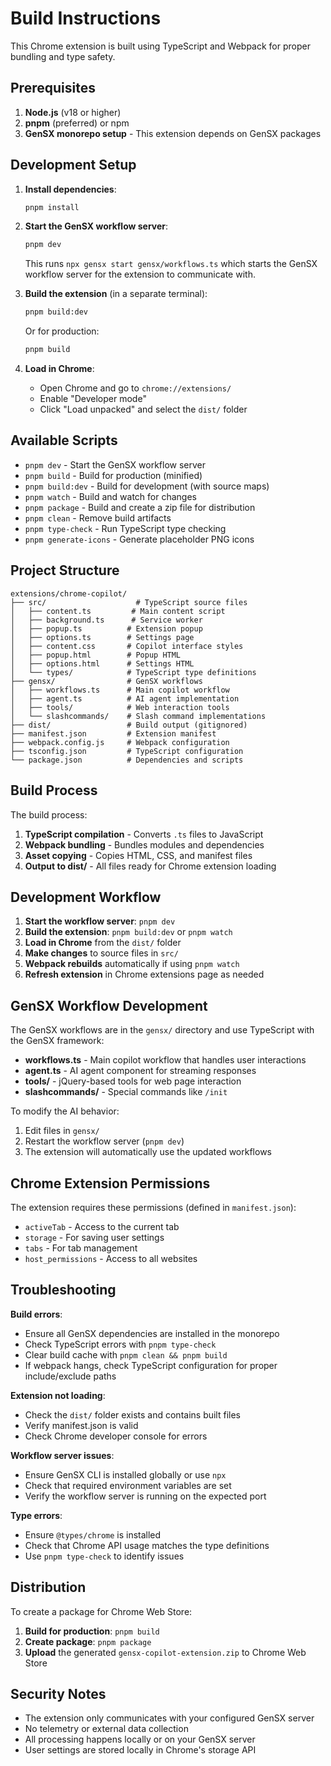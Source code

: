 # Build Instructions

This Chrome extension is built using TypeScript and Webpack for proper bundling and type safety.

## Prerequisites

1. **Node.js** (v18 or higher)
2. **pnpm** (preferred) or npm
3. **GenSX monorepo setup** - This extension depends on GenSX packages

## Development Setup

1. **Install dependencies**:
   ```bash
   pnpm install
   ```

2. **Start the GenSX workflow server**:
   ```bash
   pnpm dev
   ```
   This runs `npx gensx start gensx/workflows.ts` which starts the GenSX workflow server for the extension to communicate with.

3. **Build the extension** (in a separate terminal):
   ```bash
   pnpm build:dev
   ```
   Or for production:
   ```bash
   pnpm build
   ```

4. **Load in Chrome**:
   - Open Chrome and go to `chrome://extensions/`
   - Enable "Developer mode"
   - Click "Load unpacked" and select the `dist/` folder

## Available Scripts

- `pnpm dev` - Start the GenSX workflow server
- `pnpm build` - Build for production (minified)
- `pnpm build:dev` - Build for development (with source maps)
- `pnpm watch` - Build and watch for changes
- `pnpm package` - Build and create a zip file for distribution
- `pnpm clean` - Remove build artifacts
- `pnpm type-check` - Run TypeScript type checking
- `pnpm generate-icons` - Generate placeholder PNG icons

## Project Structure

```
extensions/chrome-copilot/
├── src/                    # TypeScript source files
│   ├── content.ts         # Main content script
│   ├── background.ts      # Service worker
│   ├── popup.ts          # Extension popup
│   ├── options.ts        # Settings page
│   ├── content.css       # Copilot interface styles
│   ├── popup.html        # Popup HTML
│   ├── options.html      # Settings HTML
│   └── types/            # TypeScript type definitions
├── gensx/                # GenSX workflows
│   ├── workflows.ts      # Main copilot workflow
│   ├── agent.ts          # AI agent implementation
│   ├── tools/            # Web interaction tools
│   └── slashcommands/    # Slash command implementations
├── dist/                 # Build output (gitignored)
├── manifest.json         # Extension manifest
├── webpack.config.js     # Webpack configuration
├── tsconfig.json         # TypeScript configuration
└── package.json          # Dependencies and scripts
```

## Build Process

The build process:

1. **TypeScript compilation** - Converts `.ts` files to JavaScript
2. **Webpack bundling** - Bundles modules and dependencies
3. **Asset copying** - Copies HTML, CSS, and manifest files
4. **Output to dist/** - All files ready for Chrome extension loading

## Development Workflow

1. **Start the workflow server**: `pnpm dev`
2. **Build the extension**: `pnpm build:dev` or `pnpm watch`
3. **Load in Chrome** from the `dist/` folder
4. **Make changes** to source files in `src/`
5. **Webpack rebuilds** automatically if using `pnpm watch`
6. **Refresh extension** in Chrome extensions page as needed

## GenSX Workflow Development

The GenSX workflows are in the `gensx/` directory and use TypeScript with the GenSX framework:

- **workflows.ts** - Main copilot workflow that handles user interactions
- **agent.ts** - AI agent component for streaming responses
- **tools/** - jQuery-based tools for web page interaction
- **slashcommands/** - Special commands like `/init`

To modify the AI behavior:
1. Edit files in `gensx/`
2. Restart the workflow server (`pnpm dev`)
3. The extension will automatically use the updated workflows

## Chrome Extension Permissions

The extension requires these permissions (defined in `manifest.json`):
- `activeTab` - Access to the current tab
- `storage` - For saving user settings
- `tabs` - For tab management
- `host_permissions` - Access to all websites

## Troubleshooting

**Build errors**:
- Ensure all GenSX dependencies are installed in the monorepo
- Check TypeScript errors with `pnpm type-check`
- Clear build cache with `pnpm clean && pnpm build`
- If webpack hangs, check TypeScript configuration for proper include/exclude paths

**Extension not loading**:
- Check the `dist/` folder exists and contains built files
- Verify manifest.json is valid
- Check Chrome developer console for errors

**Workflow server issues**:
- Ensure GenSX CLI is installed globally or use `npx`
- Check that required environment variables are set
- Verify the workflow server is running on the expected port

**Type errors**:
- Ensure `@types/chrome` is installed
- Check that Chrome API usage matches the type definitions
- Use `pnpm type-check` to identify issues

## Distribution

To create a package for Chrome Web Store:

1. **Build for production**: `pnpm build`
2. **Create package**: `pnpm package`
3. **Upload** the generated `gensx-copilot-extension.zip` to Chrome Web Store

## Security Notes

- The extension only communicates with your configured GenSX server
- No telemetry or external data collection
- All processing happens locally or on your GenSX server
- User settings are stored locally in Chrome's storage API